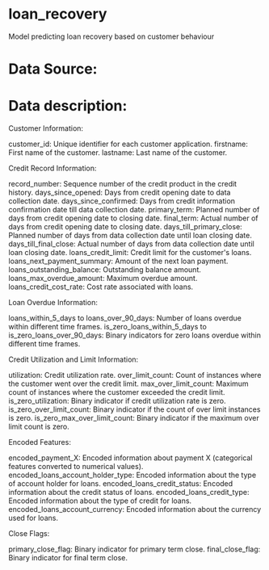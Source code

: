 # loan_recovery
Model predicting loan recovery based on customer behaviour

# Data Source:



# Data description:

Customer Information:

customer_id: Unique identifier for each customer application.
firstname: First name of the customer.
lastname: Last name of the customer.

Credit Record Information:

record_number: Sequence number of the credit product in the credit history.
days_since_opened: Days from credit opening date to data collection date.
days_since_confirmed: Days from credit information confirmation date till data collection date.
primary_term: Planned number of days from credit opening date to closing date.
final_term: Actual number of days from credit opening date to closing date.
days_till_primary_close: Planned number of days from data collection date until loan closing date.
days_till_final_close: Actual number of days from data collection date until loan closing date.
loans_credit_limit: Credit limit for the customer's loans.
loans_next_payment_summary: Amount of the next loan payment.
loans_outstanding_balance: Outstanding balance amount.
loans_max_overdue_amount: Maximum overdue amount.
loans_credit_cost_rate: Cost rate associated with loans.

Loan Overdue Information:

loans_within_5_days to loans_over_90_days: Number of loans overdue within different time frames.
is_zero_loans_within_5_days to is_zero_loans_over_90_days: Binary indicators for zero loans overdue within different time frames.

Credit Utilization and Limit Information:

utilization: Credit utilization rate.
over_limit_count: Count of instances where the customer went over the credit limit.
max_over_limit_count: Maximum count of instances where the customer exceeded the credit limit.
is_zero_utilization: Binary indicator if credit utilization rate is zero.
is_zero_over_limit_count: Binary indicator if the count of over limit instances is zero.
is_zero_max_over_limit_count: Binary indicator if the maximum over limit count is zero.

Encoded Features:

encoded_payment_X: Encoded information about payment X (categorical features converted to numerical values).
encoded_loans_account_holder_type: Encoded information about the type of account holder for loans.
encoded_loans_credit_status: Encoded information about the credit status of loans.
encoded_loans_credit_type: Encoded information about the type of credit for loans.
encoded_loans_account_currency: Encoded information about the currency used for loans.

Close Flags:

primary_close_flag: Binary indicator for primary term close.
final_close_flag: Binary indicator for final term close.
